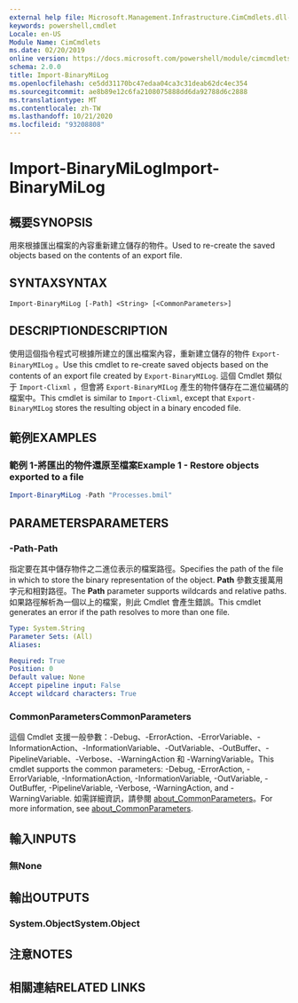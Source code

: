```yaml
---
external help file: Microsoft.Management.Infrastructure.CimCmdlets.dll-Help.xml
keywords: powershell,cmdlet
Locale: en-US
Module Name: CimCmdlets
ms.date: 02/20/2019
online version: https://docs.microsoft.com/powershell/module/cimcmdlets/import-binarymilog?WT.mc_id=ps-gethelp
schema: 2.0.0
title: Import-BinaryMiLog
ms.openlocfilehash: ce5dd31170bc47edaa04ca3c31deab62dc4ec354
ms.sourcegitcommit: ae8b89e12c6fa2108075888dd6da92788d6c2888
ms.translationtype: MT
ms.contentlocale: zh-TW
ms.lasthandoff: 10/21/2020
ms.locfileid: "93208808"
---
```

# <span data-ttu-id="0af9d-103">Import-BinaryMiLog</span><span class="sxs-lookup"><span data-stu-id="0af9d-103">Import-BinaryMiLog</span></span>

## <span data-ttu-id="0af9d-104">概要</span><span class="sxs-lookup"><span data-stu-id="0af9d-104">SYNOPSIS</span></span>
<span data-ttu-id="0af9d-105">用來根據匯出檔案的內容重新建立儲存的物件。</span><span class="sxs-lookup"><span data-stu-id="0af9d-105">Used to re-create the saved objects based on the contents of an export file.</span></span>

## <span data-ttu-id="0af9d-106">SYNTAX</span><span class="sxs-lookup"><span data-stu-id="0af9d-106">SYNTAX</span></span>

```
Import-BinaryMiLog [-Path] <String> [<CommonParameters>]
```

## <span data-ttu-id="0af9d-107">DESCRIPTION</span><span class="sxs-lookup"><span data-stu-id="0af9d-107">DESCRIPTION</span></span>

<span data-ttu-id="0af9d-108">使用這個指令程式可根據所建立的匯出檔案內容，重新建立儲存的物件 `Export-BinaryMILog` 。</span><span class="sxs-lookup"><span data-stu-id="0af9d-108">Use this cmdlet to re-create saved objects based on the contents of an export file created by `Export-BinaryMILog`.</span></span> <span data-ttu-id="0af9d-109">這個 Cmdlet 類似于 `Import-Clixml` ，但會將 `Export-BinaryMILog` 產生的物件儲存在二進位編碼的檔案中。</span><span class="sxs-lookup"><span data-stu-id="0af9d-109">This cmdlet is similar to `Import-Clixml`, except that `Export-BinaryMILog` stores the resulting object in a binary encoded file.</span></span>

## <span data-ttu-id="0af9d-110">範例</span><span class="sxs-lookup"><span data-stu-id="0af9d-110">EXAMPLES</span></span>

### <span data-ttu-id="0af9d-111">範例 1-將匯出的物件還原至檔案</span><span class="sxs-lookup"><span data-stu-id="0af9d-111">Example 1 - Restore objects exported to a file</span></span>

```powershell
Import-BinaryMiLog -Path "Processes.bmil"
```

## <span data-ttu-id="0af9d-112">PARAMETERS</span><span class="sxs-lookup"><span data-stu-id="0af9d-112">PARAMETERS</span></span>

### <span data-ttu-id="0af9d-113">-Path</span><span class="sxs-lookup"><span data-stu-id="0af9d-113">-Path</span></span>

<span data-ttu-id="0af9d-114">指定要在其中儲存物件之二進位表示的檔案路徑。</span><span class="sxs-lookup"><span data-stu-id="0af9d-114">Specifies the path of the file in which to store the binary representation of the object.</span></span> <span data-ttu-id="0af9d-115">**Path** 參數支援萬用字元和相對路徑。</span><span class="sxs-lookup"><span data-stu-id="0af9d-115">The **Path** parameter supports wildcards and relative paths.</span></span> <span data-ttu-id="0af9d-116">如果路徑解析為一個以上的檔案，則此 Cmdlet 會產生錯誤。</span><span class="sxs-lookup"><span data-stu-id="0af9d-116">This cmdlet generates an error if the path resolves to more than one file.</span></span>

```yaml
Type: System.String
Parameter Sets: (All)
Aliases:

Required: True
Position: 0
Default value: None
Accept pipeline input: False
Accept wildcard characters: True
```

### <span data-ttu-id="0af9d-117">CommonParameters</span><span class="sxs-lookup"><span data-stu-id="0af9d-117">CommonParameters</span></span>
<span data-ttu-id="0af9d-118">這個 Cmdlet 支援一般參數：-Debug、-ErrorAction、-ErrorVariable、-InformationAction、-InformationVariable、-OutVariable、-OutBuffer、-PipelineVariable、-Verbose、-WarningAction 和 -WarningVariable。</span><span class="sxs-lookup"><span data-stu-id="0af9d-118">This cmdlet supports the common parameters: -Debug, -ErrorAction, -ErrorVariable, -InformationAction, -InformationVariable, -OutVariable, -OutBuffer, -PipelineVariable, -Verbose, -WarningAction, and -WarningVariable.</span></span> <span data-ttu-id="0af9d-119">如需詳細資訊，請參閱 [about_CommonParameters](https://go.microsoft.com/fwlink/?LinkID=113216)。</span><span class="sxs-lookup"><span data-stu-id="0af9d-119">For more information, see [about_CommonParameters](https://go.microsoft.com/fwlink/?LinkID=113216).</span></span>

## <span data-ttu-id="0af9d-120">輸入</span><span class="sxs-lookup"><span data-stu-id="0af9d-120">INPUTS</span></span>

### <span data-ttu-id="0af9d-121">無</span><span class="sxs-lookup"><span data-stu-id="0af9d-121">None</span></span>

## <span data-ttu-id="0af9d-122">輸出</span><span class="sxs-lookup"><span data-stu-id="0af9d-122">OUTPUTS</span></span>

### <span data-ttu-id="0af9d-123">System.Object</span><span class="sxs-lookup"><span data-stu-id="0af9d-123">System.Object</span></span>

## <span data-ttu-id="0af9d-124">注意</span><span class="sxs-lookup"><span data-stu-id="0af9d-124">NOTES</span></span>

## <span data-ttu-id="0af9d-125">相關連結</span><span class="sxs-lookup"><span data-stu-id="0af9d-125">RELATED LINKS</span></span>
